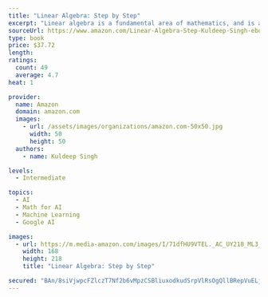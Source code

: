 ```yaml
---
title: "Linear Algebra: Step by Step"
excerpt: "Linear algebra is a fundamental area of mathematics, and is arguably the most powerful mathematical tool ever developed. It is a core topic of study within fields as diverse as: business, economics, engineering, physics, computer science, ecology, sociology, demography and genetics."
sourceUrl: https://www.amazon.com/Linear-Algebra-Step-Kuldeep-Singh-ebook/dp/B016WNBNGI/
type: book
price: $37.72
length: 
ratings:
  count: 49
  average: 4.7
heat: 1

provider:
  name: Amazon
  domain: amazon.com
  images:
    - url: /assets/images/organizations/amazon.com-50x50.jpg
      width: 50
      height: 50
  authors:
    - name: Kuldeep Singh

levels:
  - Intermediate

topics:
  - AI
  - Math for AI
  - Machine Learning
  - Google AI

images:
  - url: https://m.media-amazon.com/images/I/71dfHU9VTEL._AC_UY218_ML3_.jpg
    width: 168
    height: 218
    title: "Linear Algebra: Step by Step"

secured: "BAn/8siVjwpcFZlczT7Nf2b6vMpzCSBliuxodkudSrpVlRsOgQllBRepVuELjB+Un5mEryR2qfdyfnFnoAgWTHPfnSAFTzJJDPN+D7FZf6KXJUIVfeY55A54t7rbok5L4TchkK+G185/WWBZIGAS9rD7MJqjwsyboBBAYhl6xznAiipdgV80YbVJdMup/WZOb0lyRA7+AA3P3yMx5Ea6XgKgfjVu1oobWa97qP7LhJJk+ARhB1MxafHJgnM3lJar4r91+B31yFLKY3hAkift5A==;xHHQ0FmN2DYegj9Uzo3ZDA=="
---
```


